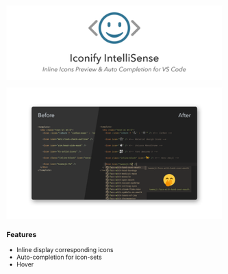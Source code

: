 <p align="center">
<img src="https://github.com/hunghg255/iconify-preview/blob/main/screenshots/preface.png?raw=true" alt="logo" width='650'/>
</a>
</p>

<p align='center'>
  <img src="https://github.com/hunghg255/iconify-preview/blob/main/screenshots/preview-1.png?raw=true" alt='preview'>
</p>


### Features

- Inline display corresponding icons
- Auto-completion for icon-sets
- Hover
